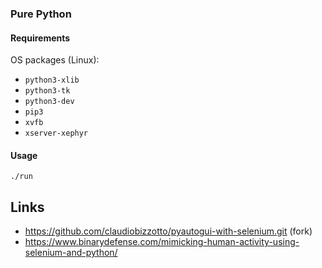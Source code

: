 ### Pure Python

#### Requirements

OS packages (Linux):

* `python3-xlib`
* `python3-tk`
* `python3-dev`
* `pip3`
* `xvfb`
* `xserver-xephyr`

#### Usage

```
./run
```

## Links

* https://github.com/claudiobizzotto/pyautogui-with-selenium.git (fork)
* https://www.binarydefense.com/mimicking-human-activity-using-selenium-and-python/
